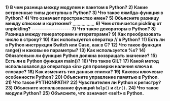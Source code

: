 **1) В чем разница между модулем и пакетом в Python?**
**2) Какие встроенные типы доступны в Python?**
**3) Что такое лямбда-функция в Python?**
**4) Что означает пространство имен?**
**5) Объясните разницу между списком и кортежем?** ,,,,,,,,,,,,,,,,,
**6) Чем отличается pickling от unpickling?**      -------------------
**7) Что такое декораторы в Python?**
**8) Разница между генераторами и итераторами?**
**9) Как преобразовать число в строку?**
**10) Как используется оператор // в Python?**
**11) Есть ли в Python инструкция Switch или Case, как в C?**
**12) Что такое функция range() и каковы ее параметры?**
**13) Как используется %s?**
**14) Обязательно ли функция Python должна возвращать значение?**
**15) Есть ли в Python функция main()?**
**16) Что такое GIL?**
**17) Какой метод использовался до оператора «in» для проверки наличия ключа в словаре?**
**18) Как изменить тип данных списка?**
**19) Каковы ключевые особенности Python?**
**20) Объясните управление памятью в Python**.
**21) Что такое PYTHONPATH?**
**22) Чувствителен ли Python к регистру?**
**23) Объясните использование функций `help()` и `dir()`.**
**24) Что такое модули Python?**
**25) Объясните, что означает «self» в Python.**